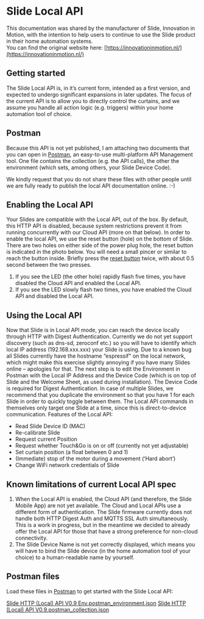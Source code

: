 # Slide Local API  

This documentation was shared by the manufacturer of Slide, Innovation in Motion, with the intention to help users to continue to use the Slide product in their home automation systems.  
You can find the original website here: [https://innovationinmotion.nl/](https://innovationinmotion.nl/)

## Getting started

The Slide Local API is, in it’s current form, intended as a first version, and expected to undergo significant expansions in later updates. The focus of the current API is to allow you to directly control the curtains, and we assume you handle all action logic (e.g. triggers) within your home automation tool of choice.

## Postman

Because this API is not yet published, I am attaching two documents that you can open in [Postman](https://www.getpostman.com/), an easy-to-use multi-platform API Management tool. One file contains the collection (e.g. the API calls), the other the environment (which sets, among others, your Slide Device Code).

We kindly request that you do not share these files with other people until we are fully ready to publish the local API documentation online. :-)

## Enabling the Local API

Your Slides are compatible with the Local API, out of the box. By default, this HTTP API is disabled, because system restrictions prevent it from running concurrently with our Cloud API (more on that below).
In order to enable the local API, we use the reset button (hole) on the bottom of Slide. There are two holes on either side of the power plug hole, the reset button is indicated in the photo below. You will need a small pincer or similar to reach the button inside.
Briefly press the [reset button](FactoryReset.md) twice, with about 0.5 second between the two presses.

1. If you see the LED (the other hole) rapidly flash five times, you have disabled the Cloud API and enabled the Local API.
2. If you see the LED slowly flash two times, you have enabled the Cloud API and disabled the Local API.

## Using the Local API

Now that Slide is in Local API mode, you can reach the device locally through HTTP with Digest Authentication.
Currently we do not yet support discovery (such as dns-sd, zeroconf etc.) so you will have to identify which local IP address (192.168.xxx.xxx) your Slide is using. Due to a known bug all Slides currently have the hostname “espressif" on the local network, which might make this exercise slightly annoying if you have many Slides online – apologies for that.
The next step is to edit the Environment in Postman with the Local IP Address and the Device Code (which is on top of Slide and the Welcome Sheet, as used during installation). The Device Code is required for Digest Authentication.
In case of multiple Slides, we recommend that you duplicate the environment so that you have 1 for each Slide in order to quickly toggle between them. The Local API commands in themselves only target one Slide at a time, since this is direct-to-device communication.
Features of the Local API:

- Read Slide Device ID (MAC)
- Re-calibrate Slide
- Request current Position
- Request whether Touch&Go is on or off (currently not yet adjustable)
- Set curtain position (a float between 0 and 1)
- (Immediate) stop of the motor during a movement (‘Hard abort’)
- Change WiFi network credentials of Slide

## Known limitations of current Local API spec

1. When the Local API is enabled, the Cloud API (and therefore, the Slide Mobile App) are not yet available. The Cloud and Local APIs use a different form of authentication. The Slide firmware currently does not handle both HTTP Digest Auth and MQTTS SSL Auth simultaneously. This is a work in progress, but in the meantime we decided to already offer the Local API for those that have a strong preference for non-cloud connectivity.
2. The Slide Device Name is not yet correctly displayed, which means you will have to bind the Slide device (in the home automation tool of your choice) to a human-readable name by yourself.

## Postman files

Load these files in [Postman](https://www.postman.com/) to get started with the Slide Local API:

[Slide HTTP (Local) API V0.9 Env.postman_environment.json](postman/Slide%20HTTP%20(Local)%20API%20V0.9%20Env.postman_environment.json)
[Slide HTTP (Local) API V0.9.postman_collection.json](postman/Slide%20HTTP%20(Local)%20API%20V0.9.postman_collection.json)